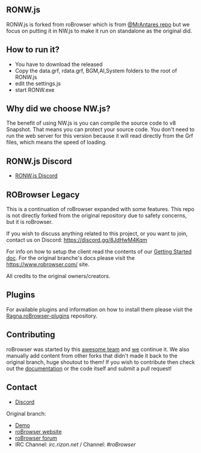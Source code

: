 ## RONW.js
RONW.js is forked from roBrowser which is from [@MrAntares repo](https://github.com/MrAntares/Ragna.roBrowser) but we focus on putting it in NW.js to make it run on standalone as the original did.

## How to run it?
* You have to download the released 
* Copy the data.grf, rdata.grf, BGM,AI,System folders to the root of RONW.js
* edit the settings.js
* start RONW.exe

## Why did we choose NW.js?
The benefit of using NW.js is you can compile the source code to v8 Snapshot. That means you can protect your source code. You don't need to run the web server for this version because it will read directly from the Grf files, which means the speed of loading.

## RONW.js Discord
* [RONW.js Discord](https://discord.gg/CE2HEhPamT)



## ROBrowser Legacy
This is a continuation of roBrowser expanded with some features. This repo is not directly forked from the original repository due to safety concerns, but it is roBrowser.

If you wish to discuss anything related to this project, or you want to join, contact us on Discord: https://discord.gg/8JdHwM4Kqm

For info on how to setup the client read the contents of our [Getting Started doc](https://github.com/MrAntares/Ragna.roBrowser/blob/master/doc/Start.md). For the original branche's docs please visit the https://www.robrowser.com/ site.

All credits to the original owners/creators.

## Plugins
For available plugins and information on how to install them please visit the [Ragna.roBrowser-plugins](https://github.com/MrAntares/Ragna.roBrowser-plugins) repository.

## Contributing

roBrowser was started by this [awesome team](https://github.com/vthibault/roBrowser/graphs/contributors) and [we](https://github.com/MrAntares/Ragna.roBrowser/graphs/contributors) continue it. We also manually add content from other forks that didn't made it back to the original branch, huge shoutout to them! If you wish to contribute then check out the [documentation](http://www.robrowser.com/getting-started#API) or the code itself and submit a pull request!

## Contact

* [Discord](https://discord.gg/8JdHwM4Kqm)

Original branch:
* [Demo](http://demo.robrowser.com/)
* [roBrowser website](http://www.robrowser.com/)
* [roBrowser forum](http://forum.robrowser.com/)
* IRC Channel: *irc.rizon.net* / Channel: *#roBrowser*
